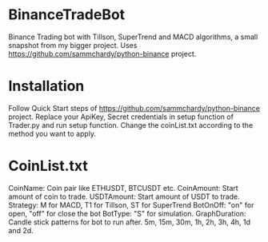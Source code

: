 # BinanceTradeBot
Binance Trading bot with Tillson, SuperTrend and MACD algorithms, a small snapshot from my bigger project. Uses https://github.com/sammchardy/python-binance project. 

# Installation
Follow Quick Start steps of https://github.com/sammchardy/python-binance project.
Replace your ApiKey, Secret credentials in setup function of Trader.py and run setup function.
Change the coinList.txt according to the method you want to apply.

# CoinList.txt 
CoinName: Coin pair like ETHUSDT, BTCUSDT etc.
CoinAmount: Start amount of coin to trade. 
USDTAmount: Start amount of USDT to trade.
Strategy: M for MACD, T1 for Tillson, ST for SuperTrend
BotOnOff: "on" for open, "off" for close the bot
BotType: "S" for simulation. <Will be changed after for real coin trade>
GraphDuration: Candle stick patterns for bot to run after. 5m, 15m, 30m, 1h, 2h, 3h, 4h, 1d and 2d.
